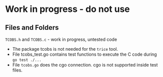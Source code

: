 # Work in progress - do not use

## Files and Folders

`TCOBS.h` and `TCOBS.c` - work in progress, untested code

- The package tcobs is not needed for the `trice` tool.
- File tcobs_test.go contains test functions to execute the C code during `go test ./...`
- File `tcobs.go` does the cgo connection. cgo is not supported inside test files.
